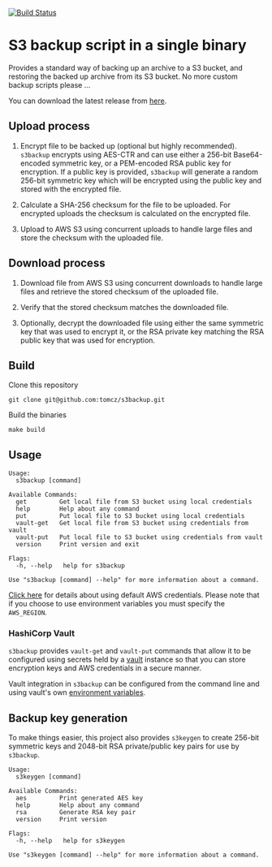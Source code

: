 [![Build Status](https://travis-ci.org/tomcz/s3backup.svg?branch=master)](https://travis-ci.org/tomcz/s3backup)

# S3 backup script in a single binary

Provides a standard way of backing up an archive to a S3 bucket, and restoring the backed up
archive from its S3 bucket. No more custom backup scripts please ...

You can download the latest release from [here](https://github.com/tomcz/s3backup/releases).

## Upload process

1. Encrypt file to be backed up (optional but highly recommended). `s3backup` encrypts using
AES-CTR and can use either a 256-bit Base64-encoded symmetric key, or a PEM-encoded RSA public
key for encryption. If a public key is provided, `s3backup` will generate a random 256-bit
symmetric key which will be encrypted using the public key and stored with the encrypted file.

2. Calculate a SHA-256 checksum for the file to be uploaded. For encrypted uploads the checksum
is calculated on the encrypted file.

3. Upload to AWS S3 using concurrent uploads to handle large files and store the checksum with
the uploaded file.

## Download process

1. Download file from AWS S3 using concurrent downloads to handle large files and retrieve the
stored checksum of the uploaded file.

2. Verify that the stored checksum matches the downloaded file.

3. Optionally, decrypt the downloaded file using either the same symmetric key that was used
to encrypt it, or the RSA private key matching the RSA public key that was used for encryption.

## Build

Clone this repository

```
git clone git@github.com:tomcz/s3backup.git
```

Build the binaries

```
make build
```

## Usage

```
Usage:
  s3backup [command]

Available Commands:
  get         Get local file from S3 bucket using local credentials
  help        Help about any command
  put         Put local file to S3 bucket using local credentials
  vault-get   Get local file from S3 bucket using credentials from vault
  vault-put   Put local file to S3 bucket using credentials from vault
  version     Print version and exit

Flags:
  -h, --help   help for s3backup

Use "s3backup [command] --help" for more information about a command.
```

[Click here](https://docs.aws.amazon.com/sdk-for-go/v1/developer-guide/configuring-sdk.html) for details about using default AWS credentials. Please note that if you choose to use environment variables you must specify the `AWS_REGION`.

### HashiCorp Vault

`s3backup` provides `vault-get` and `vault-put` commands that allow it to be configured using
secrets held by a [vault](https://www.vaultproject.io/) instance so that you can store encryption
keys and AWS credentials in a secure manner.

Vault integration in `s3backup` can be configured from the command line and using vault's own
[environment variables](https://www.vaultproject.io/docs/commands/environment.html).

## Backup key generation

To make things easier, this project also provides `s3keygen` to create 256-bit symmetric keys
and 2048-bit RSA private/public key pairs for use by `s3backup`.

```
Usage:
  s3keygen [command]

Available Commands:
  aes         Print generated AES key
  help        Help about any command
  rsa         Generate RSA key pair
  version     Print version

Flags:
  -h, --help   help for s3keygen

Use "s3keygen [command] --help" for more information about a command.
```
